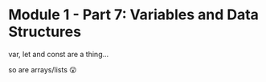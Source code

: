 # Module 1 - Part 7: Variables and Data Structures

var, let and const are a thing...

so are arrays/lists 😮
